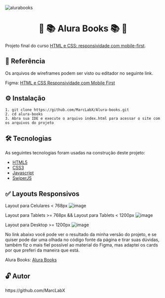 ![alurabooks](https://user-images.githubusercontent.com/55258483/178596490-768a0e86-13ed-4dd2-9979-c3973c863ac4.png)

<h1 align="center" id="sobre">🔵 📚 Alura Books 📚 🔵</h1>

<p>
  Projeto final do curso <a href="https://cursos.alura.com.br/course/html-css-responsividade-mobile-first">HTML e CSS: responsividade com mobile-first</a>.
</p>


<h2 id="referencia"> 🔖 Referência </h2>
<p>
  Os arquivos de wireframes podem ser visto ou editador no seguinte link.
<p>
<p>
  Figma: <a href="https://www.figma.com/file/JTXUlFgtMNBCn2JEkXzMFW/AluraBooks-Ref">HTML e CSS Responsividade com Mobile First</a>
</p>


<h2 id="instalacao"> ⚙ Instalação </h2>

```
1. git clone https://github.com/MarcLabX/Alura-books.git
2. cd alura-books
3. Abra sua IDE e execute o arquivo index.html para acessar o site com os arquivos do projeto
```

<h2 id="tecnologias"> 🛠 Tecnologias </h2>

As seguintes tecnologias foram usadas na construção deste projeto:

<ul>
  <li><a href="https://www.w3schools.com/html/default.asp" target="_blank">HTML5</a></li>
  <li><a href="https://www.w3schools.com/css/default.asp" target="_blank">CSS3</a></li>
  <li><a href="https://www.w3schools.com/js/default.asp" target="_blank">Javascript</a></li>
  <li><a href="https://swiperjs.com/" target="_blank">SwiperJS</a></li>
</ul>
<h2 id="demonstracao"> ✅ Layouts Responsivos </h2>

Layout para Celulares < 768px
![image](https://github.com/MarcLabX/Alura-Books/assets/174205293/7e9d0f88-3529-4971-95bb-86afc86c1f2b)

Layout para Tablets >= 768px && Layout para Tablets < 1200px 
![image](https://github.com/MarcLabX/Alura-Books/assets/174205293/759a609c-61af-434a-a444-a05aa381e4c7)

Layout para Desktop >= 1200px
![image](https://github.com/MarcLabX/Alura-Books/assets/174205293/e15c73bf-373c-49a0-b2d4-cd755343f918)


<p>No link abaixo você pode ver o resultado da minha versão do projeto, e se quiser pode dar uma olhada no código fonte da página e tirar suas dúvidas, também fiz o mais fiel possível ao material do Figma, mas adaptei os cards por que preferi da maneira que está.</p>
<p>Alura Books: <a href="https://alura-books-sage-pi.vercel.app/" target="__blank">Alura Books</a></p>


<h2 id="autor"> 🔓 Autor </h2>
https://github.com/MarcLabX
